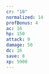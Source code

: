 ```yaml
---
cr: "10"
normalized: 14
profBonus: 4
ac: 16
hp: 150
attack: 9
damage: 50
dc: 16
save: 8
xp: 5900
---
```

